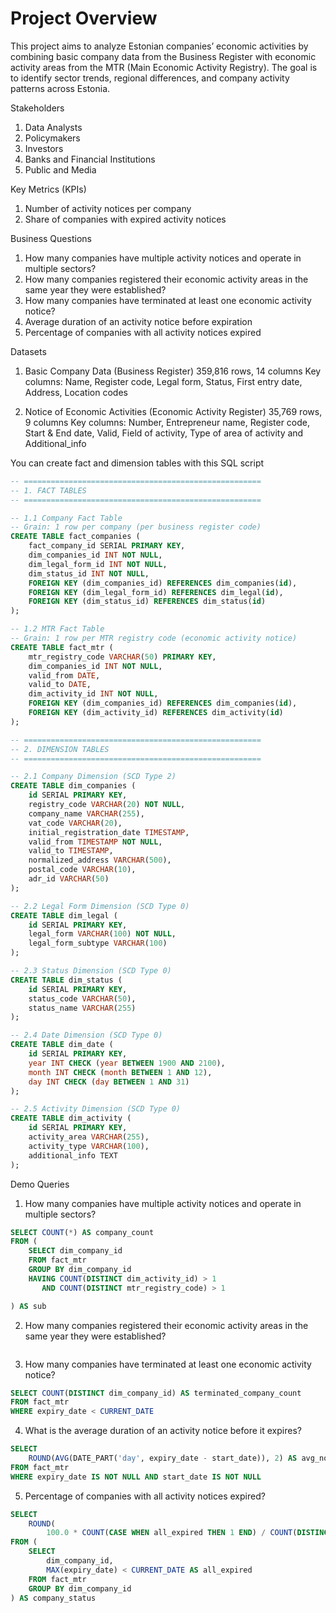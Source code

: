 # Project Overview
This project aims to analyze Estonian companies’ economic activities by combining basic company data from the Business Register with economic activity areas from the MTR (Main Economic Activity Registry). The goal is to identify sector trends, regional differences, and company activity patterns across Estonia.

Stakeholders   
1. Data Analysts
2. Policymakers
3. Investors
4. Banks and Financial Institutions
5. Public and Media

Key Metrics (KPIs)
1. Number of activity notices per company
2. Share of companies with expired activity notices

Business Questions
1. How many companies have multiple activity notices and operate in multiple sectors?
2. How many companies registered their economic activity areas in the same year they were established?
3. How many companies have terminated at least one economic activity notice?
4. Average duration of an activity notice before expiration
5. Percentage of companies with all activity notices expired

Datasets
1. Basic Company Data (Business Register)
359,816 rows, 14 columns
Key columns: Name, Register code, Legal form, Status, First entry date, Address, Location codes

2. Notice of Economic Activities (Economic Activity Register)
35,769 rows, 9 columns
Key columns: Number, Entrepreneur name, Register code, Start & End date, Valid, Field of activity, Type of area of activity and Additional_info 

You can create fact and dimension tables with this SQL script

```sql
-- =====================================================
-- 1. FACT TABLES
-- =====================================================

-- 1.1 Company Fact Table
-- Grain: 1 row per company (per business register code)
CREATE TABLE fact_companies (
    fact_company_id SERIAL PRIMARY KEY,
    dim_companies_id INT NOT NULL,
    dim_legal_form_id INT NOT NULL,
    dim_status_id INT NOT NULL,
    FOREIGN KEY (dim_companies_id) REFERENCES dim_companies(id),
    FOREIGN KEY (dim_legal_form_id) REFERENCES dim_legal(id),
    FOREIGN KEY (dim_status_id) REFERENCES dim_status(id)
);

-- 1.2 MTR Fact Table
-- Grain: 1 row per MTR registry code (economic activity notice)
CREATE TABLE fact_mtr (
    mtr_registry_code VARCHAR(50) PRIMARY KEY,
    dim_companies_id INT NOT NULL,
    valid_from DATE,
    valid_to DATE,
    dim_activity_id INT NOT NULL,
    FOREIGN KEY (dim_companies_id) REFERENCES dim_companies(id),
    FOREIGN KEY (dim_activity_id) REFERENCES dim_activity(id)
);

-- =====================================================
-- 2. DIMENSION TABLES
-- =====================================================

-- 2.1 Company Dimension (SCD Type 2)
CREATE TABLE dim_companies (
    id SERIAL PRIMARY KEY,
    registry_code VARCHAR(20) NOT NULL,
    company_name VARCHAR(255),
    vat_code VARCHAR(20),
    initial_registration_date TIMESTAMP,   
    valid_from TIMESTAMP NOT NULL,
    valid_to TIMESTAMP,
    normalized_address VARCHAR(500),
    postal_code VARCHAR(10),
    adr_id VARCHAR(50)
);

-- 2.2 Legal Form Dimension (SCD Type 0)
CREATE TABLE dim_legal (
    id SERIAL PRIMARY KEY,
    legal_form VARCHAR(100) NOT NULL,
    legal_form_subtype VARCHAR(100)
);

-- 2.3 Status Dimension (SCD Type 0)
CREATE TABLE dim_status (
    id SERIAL PRIMARY KEY,
    status_code VARCHAR(50),
    status_name VARCHAR(255)
);

-- 2.4 Date Dimension (SCD Type 0)
CREATE TABLE dim_date (
    id SERIAL PRIMARY KEY,
    year INT CHECK (year BETWEEN 1900 AND 2100),
    month INT CHECK (month BETWEEN 1 AND 12),
    day INT CHECK (day BETWEEN 1 AND 31)
);

-- 2.5 Activity Dimension (SCD Type 0)
CREATE TABLE dim_activity (
    id SERIAL PRIMARY KEY,
    activity_area VARCHAR(255),
    activity_type VARCHAR(100),
    additional_info TEXT
);
```
Demo Queries
1. How many companies have multiple activity notices and operate in multiple sectors?  

```sql
SELECT COUNT(*) AS company_count 
FROM ( 
    SELECT dim_company_id 
    FROM fact_mtr 
    GROUP BY dim_company_id 
    HAVING COUNT(DISTINCT dim_activity_id) > 1 
       AND COUNT(DISTINCT mtr_registry_code) > 1 

) AS sub 
```
 

2. How many companies registered their economic activity areas in the same year they were established? 

```sql
```

3. How many companies have terminated at least one economic activity notice?
```sql
SELECT COUNT(DISTINCT dim_company_id) AS terminated_company_count 
FROM fact_mtr 
WHERE expiry_date < CURRENT_DATE 
```
 

4. What is the average duration of an activity notice before it expires? 
```sql
SELECT  
    ROUND(AVG(DATE_PART('day', expiry_date - start_date)), 2) AS avg_notice_duration_days 
FROM fact_mtr 
WHERE expiry_date IS NOT NULL AND start_date IS NOT NULL 
```
 

5. Percentage of companies with all activity notices expired? 
```sql
SELECT  
    ROUND( 
        100.0 * COUNT(CASE WHEN all_expired THEN 1 END) / COUNT(DISTINCT dim_company_id), 2) AS percentage_expired_companies 
FROM ( 
    SELECT  
        dim_company_id, 
        MAX(expiry_date) < CURRENT_DATE AS all_expired 
    FROM fact_mtr 
    GROUP BY dim_company_id 
) AS company_status 
```

